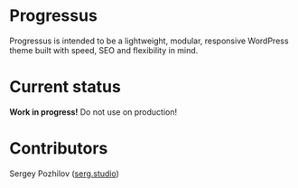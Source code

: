 Progressus
===
Progressus is intended to be a lightweight, modular, responsive WordPress theme built with speed, SEO and flexibility in mind.

Current status
===
**Work in progress!** Do not use on production!

Contributors
===
Sergey Pozhilov ([serg.studio](https://serg.studio))
